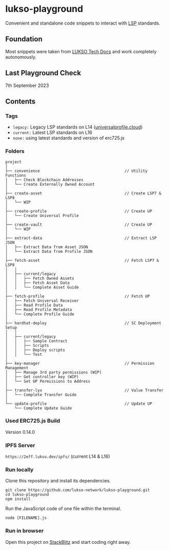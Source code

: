 # lukso-playground

Convenient and standalone code snippets to interact with [LSP](https://docs.lukso.tech/standards/standards-roadmap) standards.

## Foundation

Most snippets were taken from [LUKSO Tech Docs](https://docs.lukso.tech/) and work completely autonomously.

## Last Playground Check

7th September 2023

## Contents

### Tags

- `legacy:` Legacy LSP standards on L14 ([universalprofile.cloud](https://universalprofile.cloud/))
- `current:` Latest LSP standards on L16
- `none:` using latest standards and version of erc725.js

### Folders

```
project
│
├── convenience                                     // Utility Functions
│   ├── Check Blockchain Addresses
│   └── Create Externally Owned Account
│
├── create-asset                                    // Create LSP7 & LSP8
│   └── WIP
│
├── create-profile                                  // Create UP
│   └── Create Universal Profile
│
├── create-vault                                    // Create UP
│   └── WIP
│
├── extract-data                                    // Extract LSP JSON
│   ├── Extract Data from Asset JSON
│   └── Extract Data from Profile JSON
│
├── fetch-asset                                     // Fetch LSP7 & LSP8
│   │
│   ├── current/legacy
│   │   ├── Fetch Owned Assets
│   │   ├── Fetch Asset Data
│   │   └── Complete Asset Guide
│
├── fetch-profile                                   // Fetch UP
│   ├── Fetch Universal Receiver
│   ├── Read Profile Data
│   ├── Read Profile Metadata
│   └── Complete Profile Guide
│
├── hardhat-deploy                                  // SC Deployment Setup
│   │
│   ├── current/legacy
│   │   ├── Sample Contract
│   │   ├── Scripts
│   │   ├── Deploy scripts
│   │   └── Test
│
├── key-manager                                     // Permission Management
│   ├── Manage 3rd party permissions (WIP)
│   ├── Get controller key (WIP)
│   └── Set UP Permissions to Address
│
├── transfer-lyx                                    // Value Transfer
│   └── Complete Transfer Guide
│
└── update-profile                                  // Update UP
    └── Complete Update Guide

```

### Used ERC725.js Build

Version 0.14.0

### IPFS Server

`https://2eff.lukso.dev/ipfs/` (current L14 & L16)

### Run locally

Clone this repository and install its dependencies.

```
git clone https://github.com/lukso-network/lukso-playground.git
cd lukso-playground
npm install
```

Run the JavaScript code of one file within the terminal.

```
node [FILENAME].js
```

### Run in browser

Open this project on [StackBlitz](https://stackblitz.com/github/lukso-network/lukso-playground) and start coding right away.
